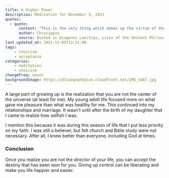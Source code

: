 ```yaml
---
title: A Higher Power
description: Meditation for November 5, 2021
quotes: 
  - quote:
      content: "This is the very thing which makes up the virtue of the happy person and a well-flowing life—when the affairs of life are in every way tuned to the harmony between the individual divine spirit and the will of the director of the universe."
      author: Chrysippus
      source: Quoted in Diogenes Laertius, Lives of the Eminent Philosophers, 7.1.88
last_updated_at: 2021-11-05T12:51:00
tags:
    - stoicism
    - acceptance
categories:
    - meditation
    - stoicism
changeFreq: never
backgroundImage: https://d3iwoqnah6ycun.cloudfront.net/IMG_5467.jpg
---
```


A large part of growing up is the realization that you are not the center of the universe (at least for me). My young 
adult life focused more on what gave me pleasure than what was healthy for me. This continued into my relationships and 
marriage. It wasn't until after the birth of my daughter that I came to realize how selfish I was.

I mention this because it was during this season of life that I put less priority on my faith. I was still a believer, 
but felt church and Bible study were not necessary. After all, I knew better than everyone, including God at times.

### Conclusion

Once you realize you are not the *director* of your life, you can accept the destiny that has been won for you. Giving 
up control can be liberating and make you life happier and easier. 
